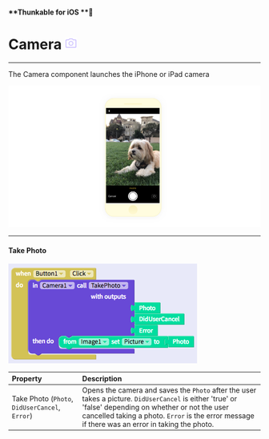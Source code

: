 #### **Thunkable for iOS **

# Camera ![](/assets/camera-ios-icon.png)

---

The Camera component launches the iPhone or iPad camera

![](/assets/camera-ios-fig-2.png)

---

#### Take Photo

![](/assets/camera-ios-fig-1.png)

| Property | Description |
| :--- | :--- |
| Take Photo \(`Photo`, `DidUserCancel`, `Error`\) | Opens the camera and saves the `Photo` after the user takes a picture. `DidUserCancel` is either 'true' or 'false' depending on whether or not the user cancelled taking a photo. `Error` is the error message if there was an error in taking the photo. |



